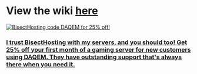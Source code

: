 # View the wiki [here](https://github.com/DAQEM/ArcLib/wiki)

[![BisectHosting code DAQEM for 25% off!](https://www.bisecthosting.com/partners/custom-banners/bb6b0cc7-75a1-4002-9257-561d8df48142.webp)](https://bisecthosting.com/DAQEM?r=Arc+Lib+Wiki)

### [I trust BisectHosting with my servers, and you should too! Get 25% off your first month of a gaming server for new customers using DAQEM. They have outstanding support that's always there when you need it.](https://bisecthosting.com/DAQEM?r=Arc+Lib+Wiki)
